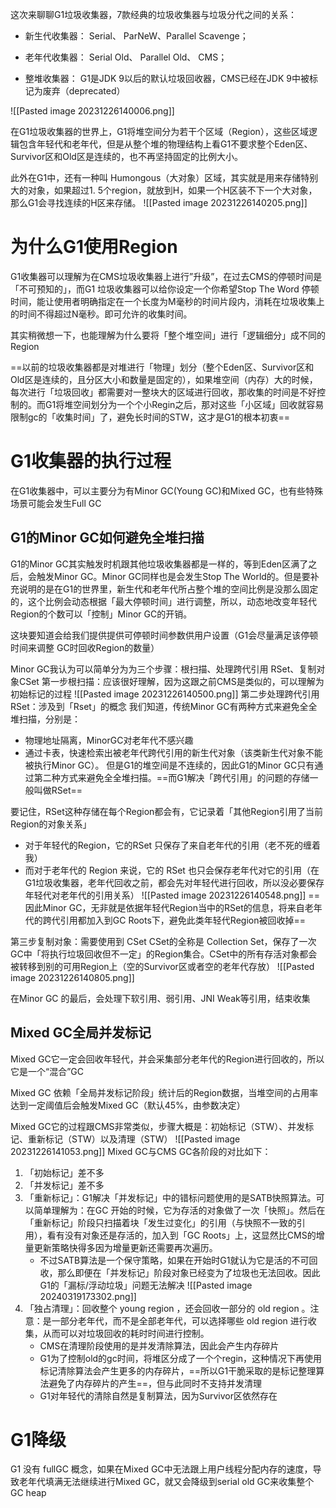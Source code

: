这次来聊聊G1垃圾收集器，7款经典的垃圾收集器与垃圾分代之间的关系：

- 新生代收集器： Serial、 ParNeW、Parallel Scavenge；
    
- 老年代收集器： Serial Old、 Parallel Old、 CMS；
    
- 整堆收集器： G1是JDK 9以后的默认垃圾回收器，CMS已经在JDK 9中被标记为废弃（deprecated）
    
![[Pasted image 20231226140006.png]]

在G1垃圾收集器的世界上，G1将堆空间分为若干个区域（Region），这些区域逻辑包含年轻代和老年代，但是从整个堆的物理结构上看G1不要求整个Eden区、Survivor区和Old区是连续的，也不再坚持固定的比例大小。

此外在G1中，还有一种叫 Humongous（大对象）区域，其实就是用来存储特别大的对象，如果超过1. 5个region，就放到H，如果一个H区装不下一个大对象，那么G1会寻找连续的H区来存储。
![[Pasted image 20231226140205.png]]
# 为什么G1使用Region
G1收集器可以理解为在CMS垃圾收集器上进行”升级”，在过去CMS的停顿时间是「不可预知的」，而G1 垃圾收集器可以给你设定一个你希望Stop The Word 停顿时间，能让使用者明确指定在一个长度为M毫秒的时间片段内，消耗在垃圾收集上的时间不得超过N毫秒。即可允许的收集时间。

其实稍微想一下，也能理解为什么要将「整个堆空间」进行「逻辑细分」成不同的Region

==以前的垃圾收集器都是对堆进行「物理」划分（整个Eden区、Survivor区和Old区是连续的，且分区大小和数量是固定的），如果堆空间（内存）大的时候，每次进行「垃圾回收」都需要对一整块大的区域进行回收，那收集的时间是不好控制的。而G1将堆空间划分为一个个小Regin之后，那对这些「小区域」回收就容易限制gc的「收集时间」了，避免长时间的STW，这才是G1的根本初衷==


# G1收集器的执行过程

在G1收集器中，可以主要分为有Minor GC(Young GC)和Mixed GC，也有些特殊场景可能会发生Full GC

## G1的Minor GC如何避免全堆扫描
G1的Minor GC其实触发时机跟其他垃圾收集器都是一样的，等到Eden区满了之后，会触发Minor GC。Minor GC同样也是会发生Stop The World的。但是要补充说明的是在G1的世界里，新生代和老年代所占整个堆的空间比例是没那么固定的，这个比例会动态根据「最大停顿时间」进行调整，所以，动态地改变年轻代Region的个数可以「控制」Minor GC的开销。

这块要知道会给我们提供提供可停顿时间参数供用户设置（G1会尽量满足该停顿时间来调整 GC时回收Region的数量）

Minor GC我认为可以简单分为为三个步骤：根扫描、处理跨代引用 RSet、复制对象CSet
第一步根扫描：应该很好理解，因为这跟之前CMS是类似的，可以理解为初始标记的过程
![[Pasted image 20231226140500.png]]
第二步处理跨代引用 RSet：涉及到「Rset」的概念
我们知道，传统Minor GC有两种方式来避免全全堆扫描，分别是：
- 物理地址隔离，MinorGC对老年代不感兴趣
- 通过卡表，快速检索出被老年代跨代引用的新生代对象（该类新生代对象不能被执行Minor GC）。
但是G1的堆空间是不连续的，因此G1的Minor GC只有通过第二种方式来避免全全堆扫描。==而G1解决「跨代引用」的问题的存储一般叫做RSet==

要记住，RSet这种存储在每个Region都会有，它记录着「其他Region引用了当前Region的对象关系」
- 对于年轻代的Region，它的RSet 只保存了来自老年代的引用（老不死的缠着我）
- 而对于老年代的 Region 来说，它的 RSet 也只会保存老年代对它的引用（在G1垃圾收集器，老年代回收之前，都会先对年轻代进行回收，所以没必要保存年轻代对老年代的引用关系）
![[Pasted image 20231226140548.png]]
==因此Minor GC，无非就是依据年轻代Region当中的RSet的信息，将来自老年代的跨代引用都加入到GC Roots下，避免此类年轻代Region被回收掉==


第三步复制对象：需要使用到 CSet
CSet的全称是 Collection Set，保存了一次GC中「将执行垃圾回收但不一定」的Region集合。CSet中的所有存活对象都会被转移到别的可用Region上（空的Survivor区或者空的老年代存放）
![[Pasted image 20231226140805.png]]

在Minor GC 的最后，会处理下软引用、弱引用、JNI Weak等引用，结束收集

## Mixed GC全局并发标记
Mixed GC它一定会回收年轻代，并会采集部分老年代的Region进行回收的，所以它是一个“混合”GC

Mixed GC 依赖「全局并发标记阶段」统计后的Region数据，当堆空间的占用率达到一定阈值后会触发Mixed GC（默认45%，由参数决定）

Mixed GC它的过程跟CMS非常类似，步骤大概是：初始标记（STW）、并发标记、重新标记（STW）以及清理（STW）
![[Pasted image 20231226141053.png]]
Mixed GC与CMS GC各阶段的对比如下：
1. 「初始标记」差不多
2. 「并发标记」差不多
3. 「重新标记」：G1解决「并发标记」中的错标问题使用的是SATB快照算法。可以简单理解为：在GC 开始的时候，它为存活的对象做了一次「快照」。然后在「重新标记」阶段只扫描着块「发生过变化」的引用（与快照不一致的引用），看有没有对象还是存活的，加入到「GC Roots」上，这显然比CMS的增量更新策略快得多因为增量更新还需要再次遍历。
	- 不过SATB算法是一个保守策略，如果在开始时G1就认为它是活的不可回收，那么即便在「并发标记」阶段对象已经变为了垃圾也无法回收。因此G1的「漏标/浮动垃圾」问题无法解决
	 ![[Pasted image 20240319173302.png]]
4. 「独占清理」：回收整个 young region ，还会回收一部分的 old region 。注意：是一部分老年代，而不是全部老年代，可以选择哪些 old region 进行收集，从而可以对垃圾回收的耗时时间进行控制。
    - CMS在清理阶段使用的是并发清除算法，因此会产生内存碎片
    - G1为了控制old的gc时间，将堆区分成了一个个regin，这种情况下再使用标记清除算法会产生更多的内存碎片，==所以G1干脆采取的是标记整理算法避免了内存碎片的产生==，但与此同时不支持并发清理
    - G1对年轻代的清除自然是复制算法，因为Survivor区依然存在
# G1降级

G1 没有 fullGC 概念，如果在Mixed GC中无法跟上用户线程分配内存的速度，导致老年代填满无法继续进行Mixed GC，就又会降级到serial old GC来收集整个GC heap


